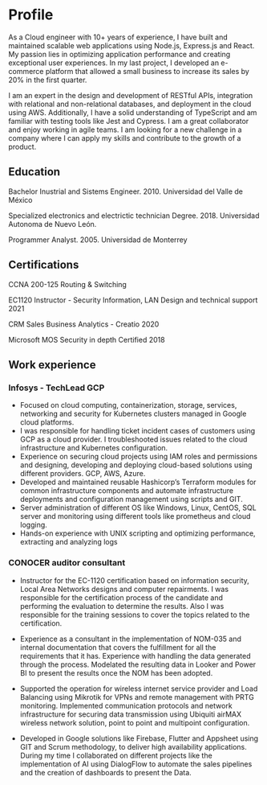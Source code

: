 # Profile
As a Cloud engineer with 10+ years of experience, I have built and maintained scalable web applications using Node.js, Express.js and React. My passion lies in optimizing application performance and creating exceptional user experiences. In my last project, I developed an e-commerce platform that allowed a small business to increase its sales by 20% in the first quarter.

I am an expert in the design and development of RESTful APIs, integration with relational and non-relational databases, and deployment in the cloud using AWS. Additionally, I have a solid understanding of TypeScript and am familiar with testing tools like Jest and Cypress. I am a great collaborator and enjoy working in agile teams. I am looking for a new challenge in a company where I can apply my skills and contribute to the growth of a product.

## Education

Bachelor Inustrial and Sistems Engineer. 2010.
Universidad del Valle de México

Specialized electronics and electrictic technician Degree. 2018.
Universidad Autonoma de Nuevo León.

Programmer Analyst. 2005.
Universidad de Monterrey

## Certifications

CCNA 200-125 Routing & Switching

EC1120 Instructor - Security Information, LAN Design and technical support 2021

CRM Sales Business Analytics - Creatio 2020

Microsoft MOS Security in depth Certified 2018

## Work experience

### Infosys - TechLead GCP

- Focused on cloud computing, containerization, storage, services, networking and security for Kubernetes clusters managed in Google cloud platforms.
- I was responsible for handling ticket incident cases of customers using GCP as a cloud provider. I troubleshooted issues related to the cloud infrastructure and Kubernetes configuration.
- Experience on securing cloud projects using IAM roles and permissions and designing, developing and deploying cloud-based solutions using different providers. GCP, AWS, Azure.
- Developed and maintained reusable Hashicorp’s Terraform modules for common infrastructure components and automate infrastructure deployments and configuration management using scripts and GIT.
- Server administration of different OS like Windows, Linux, CentOS, SQL server and monitoring using different tools like prometheus and cloud logging.
- Hands-on experience with UNIX scripting and optimizing performance, extracting and analyzing logs

### CONOCER auditor consultant

- Instructor for the EC-1120 certification based on information security, Local Area Networks designs and computer repairments. I was responsible for the certification process of the candidate and performing the evaluation to determine the results. Also I was responsible for the training sessions to cover the topics related to the certification.

- Experience as a consultant in the implementation of NOM-035 and internal documentation that covers the fulfillment for all the requirements that it has. Experience with handling the data generated through the process. Modelated the resulting data in Looker and Power BI to present the results once the NOM has been adopted. 

- Supported the operation for wireless internet service provider and Load Balancing using Mikrotik for VPNs and remote management with PRTG monitoring.  Implemented communication protocols and network infrastructure for securing data transmission using Ubiquiti airMAX wireless network solution, point to point and multipoint configuration.

- Developed in Google solutions like Firebase, Flutter and Appsheet using GIT and Scrum methodology, to deliver high availability applications. During my time I collaborated on different projects like the implementation of AI using DialogFlow to automate the sales pipelines and the creation of dashboards to present the Data.






